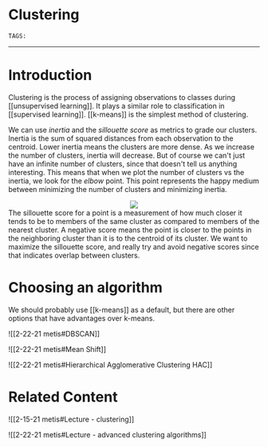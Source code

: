 # Clustering
`TAGS:`

---
# Introduction
Clustering is the process of assigning observations to classes during [[unsupervised learning]]. It plays a similar role to classification in [[supervised learning]]. [[k-means]] is the simplest method of clustering. 

We can use *inertia* and the *sillouette score* as metrics to grade our clusters. Inertia is the sum of squared distances from each observation to the centroid. Lower inertia means the clusters are more dense. As we increase the number of clusters, inertia will decrease. But of course we can't just have an infinite number of clusters, since that doesn't tell us anything interesting. This means that when we plot the number of clusters vs the inertia, we look for the *elbow* point. This point represents the happy medium between minimizing the number of clusters and minimizing inertia.
<center>
	<img src='https://miro.medium.com/max/880/1*xOGY4uu6ng7E8lPLP-onWw.png'>
</center>
The sillouette score for a point is a measurement of how much closer it tends to be to members of the same cluster as compared to members of the nearest cluster. A negative score means the point is closer to the points in the neighboring cluster than it is to the centroid of its cluster.  We want to maximize the sillouette score, and really try and avoid negative scores since that indicates overlap between clusters. 

# Choosing an algorithm
We should probably use [[k-means]] as a default, but there are other options that have advantages over k-means. 

![[2-22-21 metis#DBSCAN]]

![[2-22-21 metis#Mean Shift]]

![[2-22-21 metis#Hierarchical Agglomerative Clustering HAC]]

# Related Content

![[2-15-21 metis#Lecture - clustering]]

![[2-22-21 metis#Lecture - advanced clustering algorithms]]

